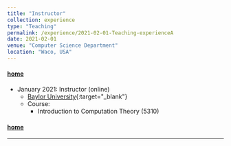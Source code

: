 ```yaml
---
title: "Instructor"
collection: experience
type: "Teaching"
permalink: /experience/2021-02-01-Teaching-experienceA
date: 2021-02-01
venue: "Computer Science Department"
location: "Waco, USA"
---
```


#### [home](../)


* January 2021: Instructor (online)
  * [Baylor University](https://www.baylor.edu/){:target="_blank"}
  * Course: 
    - Introduction to Computation Theory (5310)



#### [home](../)


---


